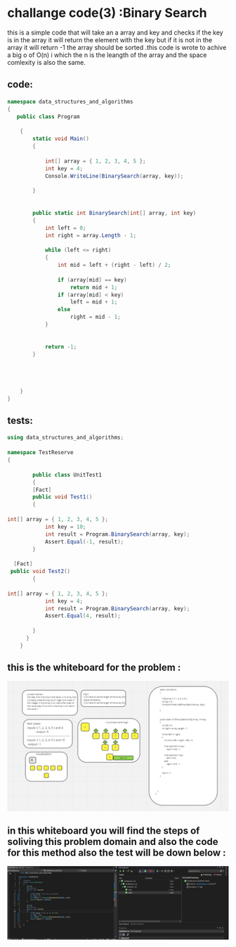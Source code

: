 # challange code(3) :Binary Search
this is a simple code that will take an a array and key and checks if the key is in the array it will return the element with the key 
but if it is not in the array it will return -1 the array should be sorted .this code is wrote to achive a big o of O(n) i which the n is the leangth of the array
and the space comlexity is also the same.
## code:
```c#
namespace data_structures_and_algorithms
{
   public class Program
  
    {
        static void Main()
        {

            int[] array = { 1, 2, 3, 4, 5 };
            int key = 4;
            Console.WriteLine(BinarySearch(array, key));

        }
   

        public static int BinarySearch(int[] array, int key)
        {
            int left = 0;
            int right = array.Length - 1;

            while (left <= right)
            {
                int mid = left + (right - left) / 2;

                if (array[mid] == key)
                    return mid + 1;
                if (array[mid] < key)
                    left = mid + 1;
                else
                    right = mid - 1;
            }


            return -1;
        }




    }
}

```

## tests:
```c#
using data_structures_and_algorithms;

namespace TestReserve
{
  
        public class UnitTest1
        {
        [Fact]
        public void Test1()
        {
            
int[] array = { 1, 2, 3, 4, 5 };
            int key = 10;
            int result = Program.BinarySearch(array, key);
            Assert.Equal(-1, result);
        }

  [Fact]
 public void Test2()
        {
            
int[] array = { 1, 2, 3, 4, 5 };
            int key = 4;
            int result = Program.BinarySearch(array, key);
            Assert.Equal(4, result);

        }
      }
    }


```
## this is the whiteboard for the problem :
 ![whiteboard](white.png)
 
 ## in this whiteboard you will find the steps of soliving this problem domain and also the code for this method also the test will be down below :
  ![test](bintestandres.png)
